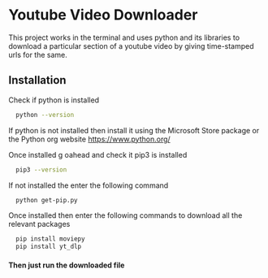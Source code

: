 
# Youtube Video Downloader

This project works in the terminal and uses python and its libraries to download a particular section of a youtube video by giving time-stamped urls for the same.

## Installation

Check if python is installed

```bash
  python --version
```
If python is not installed then install it using the Microsoft Store package or the Python org website https://www.python.org/

Once installed g oahead and check it pip3 is installed 
```bash
  pip3 --version
```
If not installed the enter the following command
```bash
  python get-pip.py
```
Once installed then enter the following commands to download all the relevant packages
```bash
  pip install moviepy
  pip install yt_dlp
```

#### Then just run the downloaded file
